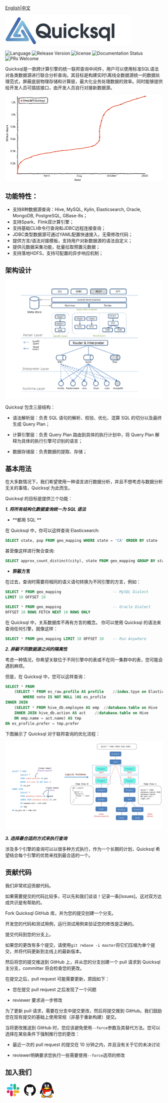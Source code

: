 [English](../index.md)|[中文](./index.md)


![200_200](../images/logo.jpeg)

![Language](https://img.shields.io/github/languages/top/qihoo360/quicksql?style=flat)
![Release Version](https://img.shields.io/github/v/release/Qihoo360/quicksql)
![license](https://img.shields.io/badge/license-MIT-blue.svg?style=flat)
![Documentation Status](https://readthedocs.org/projects/quicksql/badge/?version=latest)
![PRs Welcome](https://img.shields.io/badge/PRs-welcome-brightgreen.svg)

Quicksql是一款跨计算引擎的统一联邦查询中间件，用户可以使用标准SQL语法对各类数据源进行联合分析查询。其目标是构建实时\离线全数据源统一的数据处理范式，屏蔽底层物理存储和计算层，最大化业务处理数据的效率。同时能够提供给开发人员可插拔接口，由开发人员自行对接新数据源。

[![Star-History](../images/star-history.png)](https://star-history.t9t.io/#Qihoo360/Quicksql)

## 功能特性：

- 支持8种数据源查询：Hive, MySQL, Kylin, Elasticsearch, Oracle, MongoDB, PostgreSQL, GBase-8s；
- 支持Spark、Flink双计算引擎；
- 支持基础CLI命令行查询和JDBC远程连接查询；
- JDBC类型数据源可通过YAML配置快速接入，无需修改代码；
- 提供方言/语法对接模板，支持用户对新数据源的语法自定义；
- 提供元数据采集功能，批量拉取预置元数据；
- 支持落地HDFS，支持可配置的异步响应机制；

## 架构设计

![1540973404791](../images/p1.png)

Quicksql 包含三层结构：

- 语法解析层：负责 SQL 语句的解析、校验、优化、混算 SQL 的切分以及最终生成 Query Plan；

- 计算引擎层：负责 Query Plan 路由到具体的执行计划中，将 Query Plan 解释为具体的执行引擎可识别的语言；

- 数据存储层：负责数据的提取、存储；

## 基本用法

在大多数情况下，我们希望使用一种语言进行数据分析，并且不想考虑与数据分析无关的事情，Quicksql 为此而生。

Quicksql 的目标是提供三个功能： 

***1. 将所有结构化数据查询统一为 SQL 语法***

- **都用 SQL **

在 Quicksql 中，你可以这样查询 Elasticsearch:

```sql
SELECT state, pop FROM geo_mapping WHERE state = 'CA' ORDER BY state
```

甚至像这样进行聚合查询:

```sql
SELECT approx_count_distinct(city), state FROM geo_mapping GROUP BY state LIMIT 10
```

- **屏蔽方言**

在过去，查询时需要将相同的语义语句转换为不同引擎的方言，例如：

```sql
SELECT * FROM geo_mapping 						-- MySQL Dialect
LIMIT 10 OFFSET 10 								
```

```sql
SELECT * FROM geo_mapping 						-- Oracle Dialect
OFFSET 10 ROWS FETCH NEXT 10 ROWS ONLY 			
```

在 Quicksql 中，关系数据库不再有方言的概念。 你可以使用 Quicksql 的语法来查询任何引擎，就像这样：

```sql
SELECT * FROM geo_mapping LIMIT 10 OFFSET 10	-- Run Anywhere
```

***2. 屏蔽不同数据源之间的隔离性***

考虑一种情况，你希望关联位于不同引擎中的表或不在同一集群中的表，您可能会遇到麻烦。 

但是，在 Quicksql 中，您可以这样查询：

```sql
SELECT * FROM 
	(SELECT * FROM es_raw.profile AS profile	//index.tpye on Elasticsearch 
		WHERE note IS NOT NULL )AS es_profile
INNER JOIN 
	(SELECT * FROM hive_db.employee AS emp	//database.table on Hive
	INNER JOIN hive_db.action AS act	//database.table on Hive
	ON emp.name = act.name) AS tmp 
ON es_profile.prefer = tmp.prefer
```
下图展示了 Quicksql 对于联邦查询的优化流程：

![1540973404791](../images/p2.png)

***3. 选择最合适的方式来执行查询***

涉及多个引擎的查询可以以很多种方式执行，作为一个长期的计划，Quicksql 希望结合每个引擎的优势来找到最合适的一个。

## 贡献代码

我们非常欢迎贡献代码。

如果需要提交的代码比较多，可以先和我们谈谈！记录一条[Issues]。这对双方达成共识是有帮助的。

Fork Quicksql GitHub 库，并为您的提交创建一个分支。

开发您的代码和测试用例，运行测试用例来验证您的修改是正确的。

提交代码到您的分支上。

如果您的更改有多个提交，请使用`git rebase -i master`将它们压缩为单个提交，并将代码更新到主线上的最新版本。

然后将您的提交推送到 GitHub 上，并从您的分支创建一个 pull 请求到 Quicksql 主分支，committer 将会检查您的更改。

在提交之后，pull request 可能需要更新，原因如下：

- 您在提交 pull request 之后发现了一个问题

- reviewer 要求进一步修改

为了更新 pull 请求，需要在分支中提交更改，然后将提交推到 GitHub。我们鼓励您在现有提交的基础上使用常规（非基于重新构建）提交。

当将更改推送到 GitHub 时，您应该避免使用`--force`参数及其替代方法。您可以选择在某些条件下强制推行您的更改：

- 最近一次的 pull request 的提交在 10 分钟之内，并且没有关于它的未决讨论

- reviewer明确要求您执行一些需要使用`--force`选项的修改

## 加入我们

[![Slack](../images/slack.png)](https://join.slack.com/t/quicksql/shared_invite/enQtODkwMzM0Njc3NTExLWQxNjRlY2M5YTlkMTk4OTM2YzhjMjUxYTUyN2VlNzJlNzQwM2E4YjkxNzA4MDllODg5NWUxNDY4MTMyMzczMWI)
[![Github](../images/github.png)](https://github.com/qihoo360/Quicksql/issues)
[![QQ](../images/qq.png)](https://jq.qq.com/?_wv=1027&k=5782R6F)

